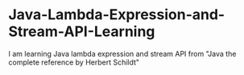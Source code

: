 # Java-Lambda-Expression-and-Stream-API-Learning
I am learning Java lambda expression and stream API from "Java the complete reference by Herbert Schildt"
